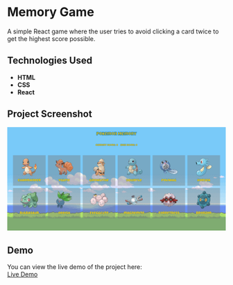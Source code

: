 # Memory Game

A simple React game where the user tries to avoid clicking a card twice to get the highest score possible.

## Technologies Used

- **HTML**
- **CSS**
- **React**

## Project Screenshot

![Memory Card Game Screenshot](./project-screenshot.png)

## Demo

You can view the live demo of the project here:  
[Live Demo](laith-memory-card-game.vercel.app)
